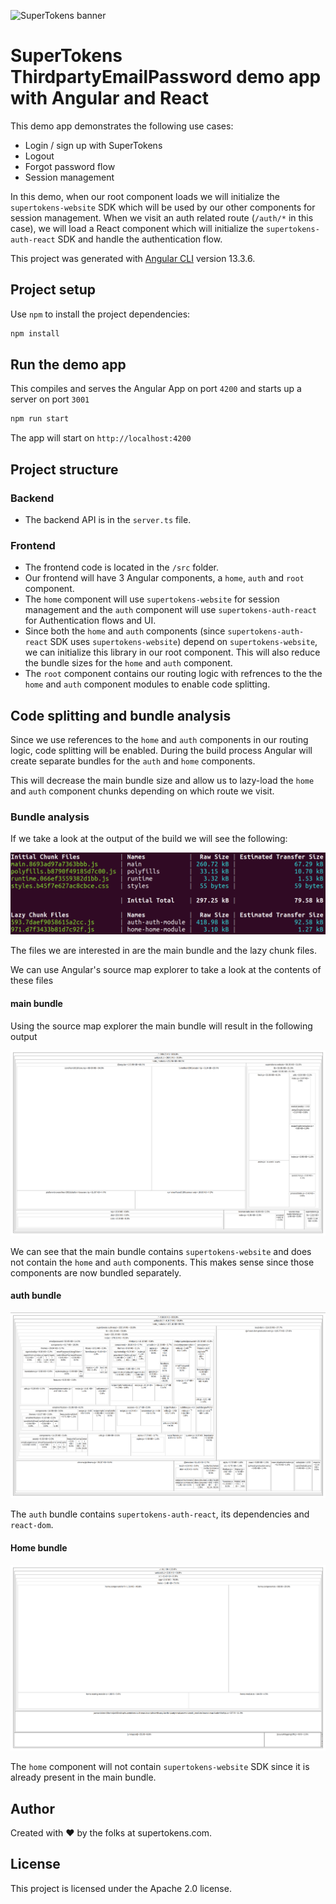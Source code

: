 ![SuperTokens banner](https://raw.githubusercontent.com/supertokens/supertokens-logo/master/images/Artboard%20%E2%80%93%2027%402x.png)

# SuperTokens ThirdpartyEmailPassword demo app with Angular and React

This demo app demonstrates the following use cases:

-   Login / sign up with SuperTokens
-   Logout
-   Forgot password flow
-   Session management

In this demo, when our root component loads we will initialize the `supertokens-website` SDK which will be used by our other components for session management. When we visit an auth related route (`/auth/*` in this case), we will load a React component which will initialize the `supertokens-auth-react` SDK and handle the authentication flow.

This project was generated with [Angular CLI](https://github.com/angular/angular-cli) version 13.3.6.

## Project setup

Use `npm` to install the project dependencies:

```bash
npm install
```

## Run the demo app

This compiles and serves the Angular App on port `4200` and starts up a server on port `3001`

```bash
npm run start
```

The app will start on `http://localhost:4200`

## Project structure

### Backend

-   The backend API is in the `server.ts` file.

### Frontend

-   The frontend code is located in the `/src` folder.
-   Our frontend will have 3 Angular components, a `home`, `auth` and `root` component.
-   The `home` component will use `supertokens-website` for session management and the `auth` component will use `supertokens-auth-react` for Authentication flows and UI.
-   Since both the `home` and `auth` components (since `supertokens-auth-react` SDK uses `supertokens-website`) depend on `supertokens-website`, we can initialize this library in our root component. This will also reduce the bundle sizes for the `home` and `auth` component.
-   The `root` component contains our routing logic with refrences to the the `home` and `auth` component modules to enable code splitting.

## Code splitting and bundle analysis

Since we use references to the `home` and `auth` components in our routing logic, code splitting will be enabled. During the build process Angular will create separate bundles for the `auth` and `home` components.

This will decrease the main bundle size and allow us to lazy-load the `home` and `auth` component chunks depending on which route we visit.

### Bundle analysis

If we take a look at the output of the build we will see the following:

![Bundle log](./images/angular_build_output.png)

The files we are interested in are the main bundle and the lazy chunk files.

We can use Angular's source map explorer to take a look at the contents of these files

#### main bundle

Using the source map explorer the main bundle will result in the following output

![main bundle](./images/main_bundle_source_map.png)

We can see that the main bundle contains `supertokens-website` and does not contain the `home` and `auth` components. This makes sense since those components are now bundled separately.

#### auth bundle

![auth bundle](./images/auth_bundle_source_map.png)

The `auth` bundle contains `supertokens-auth-react`, its dependencies and `react-dom`.

#### Home bundle

![home module bundle](./images/home_bundle_source_map.png)

The `home` component will not contain `supertokens-website` SDK since it is already present in the main bundle.

## Author

Created with :heart: by the folks at supertokens.com.

## License

This project is licensed under the Apache 2.0 license.
